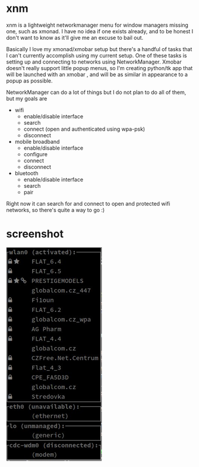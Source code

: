 # xnm
xnm is a lightweight networkmanager menu for window managers missing one, such as xmonad. I have no idea if one exists already, and to be honest I don't want to know as it'll give me an excuse to bail out.

Basically I love my xmonad/xmobar setup but there's a handful of tasks that I can't currently accomplish using my current setup. One of these tasks is setting up and connecting to networks using NetworkManager. Xmobar doesn't really support little popup menus, so I'm creating python/tk app that will be launched with an xmobar <action>, and will be as similar in appearance to a popup as possible.

NetworkManager can do a lot of things but I do not plan to do all of them, but my goals are

* wifi
  * enable/disable interface
  * search
  * connect (open and authenticated using wpa-psk)
  * disconnect
* mobile broadband
  * enable/disable interface
  * configure
  * connect
  * disconnect
* bluetooth
  * enable/disable interface
  * search
  * pair

Right now it can search for and connect to open and protected wifi networks, so there's quite a way to go :)

# screenshot

![work in progress](/xnm-screenshot.png?raw=true)
